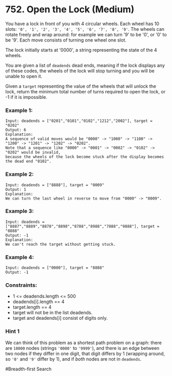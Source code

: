 # 752. Open the Lock (Medium)

You have a lock in front of you with 4 circular wheels. Each wheel has 10 slots: `'0', '1', '2', '3', '4', '5', '6', '7', '8', '9'`. The wheels can rotate freely and wrap around: for example we can turn '9' to be '0', or '0' to be '9'. Each move consists of turning one wheel one slot.

The lock initially starts at '0000', a string representing the state of the 4 wheels.

You are given a list of `deadends` dead ends, meaning if the lock displays any of these codes, the wheels of the lock will stop turning and you will be unable to open it.

Given a `target` representing the value of the wheels that will unlock the lock, return the minimum total number of turns required to open the lock, or -1 if it is impossible.

### Example 1:

```
Input: deadends = ["0201","0101","0102","1212","2002"], target = "0202"
Output: 6
Explanation:
A sequence of valid moves would be "0000" -> "1000" -> "1100" -> "1200" -> "1201" -> "1202" -> "0202".
Note that a sequence like "0000" -> "0001" -> "0002" -> "0102" -> "0202" would be invalid,
because the wheels of the lock become stuck after the display becomes the dead end "0102".
```

### Example 2:

```
Input: deadends = ["8888"], target = "0009"
Output: 1
Explanation:
We can turn the last wheel in reverse to move from "0000" -> "0009".
```

### Example 3:

```
Input: deadends = ["8887","8889","8878","8898","8788","8988","7888","9888"], target = "8888"
Output: -1
Explanation:
We can't reach the target without getting stuck.
```

### Example 4:

```
Input: deadends = ["0000"], target = "8888"
Output: -1
```

### Constraints:

- 1 <= deadends.length <= 500
- deadends[i].length == 4
- target.length == 4
- target will not be in the list deadends.
- target and deadends[i] consist of digits only.

### Hint 1

We can think of this problem as a shortest path problem on a graph: there are `10000` nodes (strings `'0000'` to `'9999'`), and there is an edge between two nodes if they differ in one digit, that digit differs by 1 (wrapping around, so `'0'` and `'9'` differ by 1), and if _both_ nodes are not in `deadends`.

#Breadth-first Search
